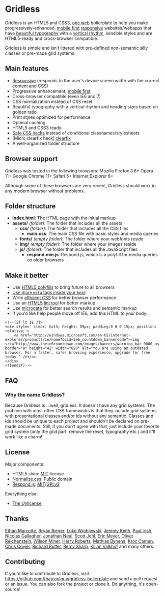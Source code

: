 Gridless
========

Gridless is an HTML5 and CSS3, [one web][one web] boilerplate to help you make progressively-enhanced, [mobile first][mobile first] [responsive][responsive] websites/webapps that have [beautiful typography][100E2R] with a [vertical rhythm][vertical rhythm], sensible styles and are HTML5-ready and cross-browser compatible.

Gridless is simple and isn't littered with pre-defined non-semantic silly classes or pre-made grid systems.

Main features
-------------

- [Responsive][responsive] (responds to the user's device screen width with the correct content and CSS)
- Progressive enhancement, [mobile first][mobile first]
- Cross-browser compatible (even IE6 and 7)
- CSS normalization instead of CSS reset
- Beautiful typography with a vertical rhythm and heading sizes based on golden ratio
- Print styles optimized for performance
- Optimal caching
- HTML5 and CSS3 ready
- [Safe CSS hacks][safe CSS hacks] instead of conditional classnames/stylesheets
- [Micro clearfix hack] [clearfix]
- A well-organized folder structure


Browser support
---------------

Gridless was tested in the following browsers:
Mozilla Firefox 3.6+
Opera 11+
Google Chrome 11+
Safari 5+
Internet Explorer 6+

Although some of these browsers are very recent, Gridless should work in any modern browser without problems.

Folder structure
----------------

- **index.html**: The HTML page with the initial markup
- **assets/** *(folder)*: The folder that includes all the assets
	- **css/** *(folder)*: The folder that includes all the CSS files
		- **main.css**: The main CSS file with basic styles and media queries
	- **fonts/** *(empty folder)*: The folder where your webfonts reside
	- **img/** *(empty folder)*: The folder where your images reside
	- **js/** *(folder)*: The folder that includes all the JavaScript files
		- **respond.min.js**: Respond.js, which is a polyfill for media queries on older browsers

Make it better
--------------

- Use [HTML5 polyfills](http://github.com/Modernizr/Modernizr/wiki/HTML5-Cross-browser-Polyfills) to bring future to all browsers
- [Use more `meta` tags inside your `head`](http://gist.github.com/581868)
- Write [efficient CSS](http://css-tricks.com/efficiently-rendering-css/) for better browser performance
- Use an [HTML5 lint tool](http://lint.brihten.com/) for better markup
- Use [microdata](http://www.whatwg.org/specs/web-apps/current-work/multipage/links.html#microdata) for better search results and semantic markup
- If you'd like help people move off IE6, add this HTML to your body:  
```
<!--[if lt IE 7]>
<div style=' clear: both; height: 59px; padding:0 0 0 15px; position: relative;'>
	<a href="http://windows.microsoft.com/en-US/internet-explorer/products/ie/home?ocid=ie6_countdown_bannercode"><img src="http://www.theie6countdown.com/images/banners/warning_bar_0000_us.jpg" border="0" height="42" width="820" alt="You are using an outdated browser. For a faster, safer browsing experience, upgrade for free today." /></a>
</div>
<![endif]-->
```

FAQ
---

### Why the name **Gridless**? ###
Because Gridless is ...well, gridless. It doesn't have any grid systems. The problem with most other CSS frameworks is that they include grid systems with presentational classes and/or ids without any semantic. Classes and ids should be unique to each project and shouldn't be declared on pre-made documents.
Still, if you don't agree with that, just include your favorite grid system (only the grid part, remove the reset, typography etc.) and it'll work like a charm!

License
-------

Major components:

- HTML5 shim: [MIT][MIT] license
- [Normalize.css][normalize]: Public domain
- [Respond.js][respondjs]: [MIT][MIT]/[GPLv2][GPL]

Everything else:

- [The Unlicense][Unlicense]

Thanks
------

[Ethan Marcotte](http://ethanmarcotte.com/), [Bryan Rieger](http://yiibu.com/), [Luke Wroblewski](http://www.lukew.com/), [Jeremy Keith](http://adactio.com/), [Paul Irish](http://paulirish.com/), [Nicolas Gallagher](http://nicolasgallagher.com/), [Jonathan Neal](https://github.com/jonathantneal/), [Scott Jehl](http://www.scottjehl.com/), [Eric Meyer](http://meyerweb.com), [Oliver Reichenstein](http://www.informationarchitects.jp/), [Wilson Miner](http://www.wilsonminer.com/), [Harry Roberts](http://csswizardry.com/), [Mathias Bynens](http://mathiasbynens.be), [Kroc Camen](http://camendesign.com/), [Chris Coyier](http://css-tricks.com/), [Richard Rutter](http://clagnut.com/), [Remy Sharp](http://remysharp.com/), [Kilian Valkhof](kilianvalkhof.com) and many others.

Contributing
------------

If you'd like to contribute to Gridless, visit https://github.com/thatcoolguy/gridless-boilerplate and send a pull request or an issue. You can also fork the project or clone it. Do anything, it's open-source!

[MIT]: http://www.opensource.org/licenses/mit-license.php
[Unlicense]: http://unlicense.org/
[GPL]: http://www.gnu.org/licenses/gpl-2.0.html
[one web]: http://adactio.com/journal/1716/
[mobile first]: http://www.lukew.com/ff/entry.asp?933
[responsive]: http://www.alistapart.com/articles/responsive-web-design
[safe CSS hacks]: http://mathiasbynens.be/notes/safe-css-hacks
[clearfix]: http://nicolasgallagher.com/micro-clearfix-hack/
[respondjs]: https://github.com/scottjehl/Respond
[normalize]: http://necolas.github.com/normalize.css/
[100E2R]: http://www.informationarchitects.jp/en/100e2r/
[vertical rhythm]: http://24ways.org/2006/compose-to-a-vertical-rhythm